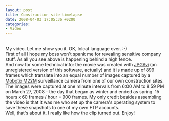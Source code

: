 ```yaml
---
layout: post
title: Construction site timelapse
date: 2008-04-03 17:05:36 +0200
categories:
- Video
---
```

<p><object type="application/x-shockwave-flash" width="500" height="369" data="http://www.vimeo.com/moogaloop.swf?clip_id=844461&amp;server=www.vimeo.com&amp;fullscreen=1&amp;show_title=1&amp;show_byline=1&amp;show_portrait=0&amp;color=ffffff"><param name="quality" value="best" /><param name="allowfullscreen" value="true" /><param name="scale" value="showAll" /><param name="movie" value="http://www.vimeo.com/moogaloop.swf?clip_id=844461&amp;server=www.vimeo.com&amp;fullscreen=1&amp;show_title=1&amp;show_byline=1&amp;show_portrait=0&amp;color=ffffff" /></object><br />
My video. Let me show you it. OK, lolcat language over. :-)<br />
First of all I hope my boss won't spank me for revealing sensitive company stuff. As all you see above is happening behind a high fence.<br />
And now for some technical info: the movie was created with <a href="http://www.ndrw.co.uk/">JPGAvi</a> (an unregistered version of this software, actually) and it is made up of 899 frames which translate into an equal number of images captured by a <a href="http://www.mobotix.com/other/products/m22m_camera_series">Mobotix M22M</a> surveillance camera from one of our own construction sites. The images were captured at one minute intervals from 6:00 AM to 8:59 PM on March 27, 2008 - the day that began as winter and ended as spring. 15 hours x 60 frames / hour = 900 frames. My only credit besides assembling the video is that it was me who set up the camera's operating system to save these snapshots to one of my own FTP accounts.<br />
Well, that's about it. I really like how the clip turned out. Enjoy!</p>
